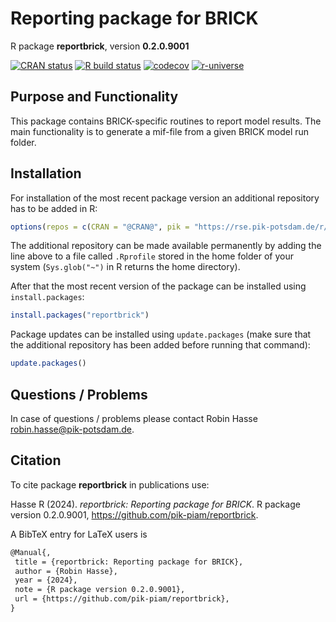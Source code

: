 # Reporting package for BRICK

R package **reportbrick**, version **0.2.0.9001**

[![CRAN status](https://www.r-pkg.org/badges/version/reportbrick)](https://cran.r-project.org/package=reportbrick)  [![R build status](https://github.com/pik-piam/reportbrick/workflows/check/badge.svg)](https://github.com/pik-piam/reportbrick/actions) [![codecov](https://codecov.io/gh/pik-piam/reportbrick/branch/master/graph/badge.svg)](https://app.codecov.io/gh/pik-piam/reportbrick) [![r-universe](https://pik-piam.r-universe.dev/badges/reportbrick)](https://pik-piam.r-universe.dev/builds)

## Purpose and Functionality

This package contains BRICK-specific routines to report model results. The main functionality is to generate a mif-file from a given BRICK model run folder.


## Installation

For installation of the most recent package version an additional repository has to be added in R:

```r
options(repos = c(CRAN = "@CRAN@", pik = "https://rse.pik-potsdam.de/r/packages"))
```
The additional repository can be made available permanently by adding the line above to a file called `.Rprofile` stored in the home folder of your system (`Sys.glob("~")` in R returns the home directory).

After that the most recent version of the package can be installed using `install.packages`:

```r 
install.packages("reportbrick")
```

Package updates can be installed using `update.packages` (make sure that the additional repository has been added before running that command):

```r 
update.packages()
```

## Questions / Problems

In case of questions / problems please contact Robin Hasse <robin.hasse@pik-potsdam.de>.

## Citation

To cite package **reportbrick** in publications use:

Hasse R (2024). _reportbrick: Reporting package for BRICK_. R package version 0.2.0.9001, <https://github.com/pik-piam/reportbrick>.

A BibTeX entry for LaTeX users is

 ```latex
@Manual{,
  title = {reportbrick: Reporting package for BRICK},
  author = {Robin Hasse},
  year = {2024},
  note = {R package version 0.2.0.9001},
  url = {https://github.com/pik-piam/reportbrick},
}
```
